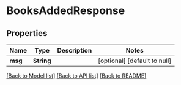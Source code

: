 # BooksAddedResponse
## Properties

| Name | Type | Description | Notes |
|------------ | ------------- | ------------- | -------------|
| **msg** | **String** |  | [optional] [default to null] |

[[Back to Model list]](../README.md#documentation-for-models) [[Back to API list]](../README.md#documentation-for-api-endpoints) [[Back to README]](../README.md)

